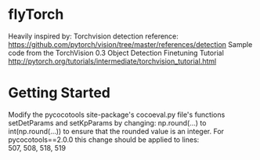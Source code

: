 # flyTorch

Heavily inspired by:
Torchvision detection reference: https://github.com/pytorch/vision/tree/master/references/detection
Sample code from the TorchVision 0.3 Object Detection Finetuning Tutorial http://pytorch.org/tutorials/intermediate/torchvision_tutorial.html

# Getting Started
Modify the pycocotools site-package's cocoeval.py file's functions setDetParams and setKpParams by changing:
np.round(...) to int(np.round(...)) to ensure that the rounded value is an integer.
For pycocotools==2.0.0 this change should be applied to lines:  
507, 508, 518, 519
